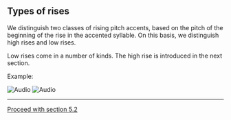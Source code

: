 Types of rises
--------------

We distinguish two classes of rising pitch accents, based on the pitch of the beginning of the rise in the accented syllable. On this basis, we distinguish high rises and low rises.

Low rises come in a number of kinds. The high rise is introduced in the next section.

Example:

![Audio](audio.gif) ![Audio](./audio/gif/c51_a.gif)

* * *

[Proceed with section 5.2](rise2.htm)